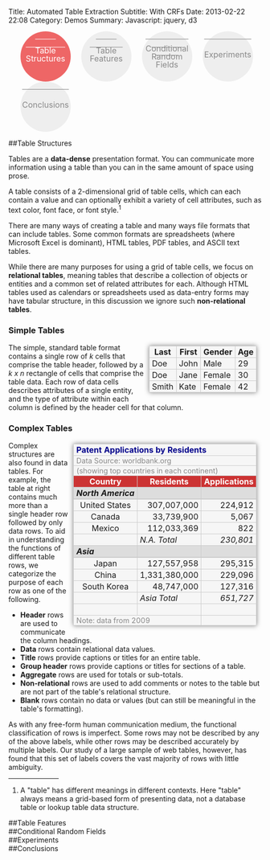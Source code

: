 Title: Automated Table Extraction
Subtitle: With CRFs
Date: 2013-02-22 22:08
Category: Demos
Summary:
Javascript: jquery, d3

<style>
  #bookmarks * {
    -webkit-transition-duration: .2s;
    -moz-transition-duration: .2s;
    -ms-transition-duration: .2s;
    transition-duration: .2s;
  }
  #bookmarks ul {
    margin-left:0;
  }
  #bookmarks li {
    display: inline-block;
    width: 100px;
    height: 100px;
    border-radius: 50px;
    text-align:center;
    vertical-align: middle;
    background-color: #eee;
    font-size:16px;
    margin-right:17px;
    -webkit-transition: background-color .2s linear;
    -moz-transition: background-color .2s linear;
    -ms-transition: background-color .2s linear;
    -o-transition: background-color .2s linear;
    transition: background-color .2s linear;
  }
  #bookmarks li.current {
    background-color: #e66;
  }
  #bookmarks a {
    display:block;
    width:100px;
    height:100px;
    border-radius:50px;
    line-height: 1;
    color: #888;
  }
  #bookmarks span {
    position:relative;
    top:38px;
  }
  #bookmarks .dbl span {
    top:30px;
  }
  #bookmarks .tpl span {
    top:26px;
  }
  #bookmarks li.current a {
    color: #fff;
  }
  #bookmarks li.current a:hover {
    text-decoration:none;
  }

  /*#bookmarks a:active {
    -webkit-transition-property:background-color;
    -moz-transition-property:background-color;
    -ms-transition-property:background-color;
    transition-property:background-color;
    background-color:green;
  }*/

  .example {
    width: inherit;
    display: inline-block;
             border-radius: 2px;
             box-shadow: 0 0 10px rgba(100, 100, 100, 0.8);
             background-color: #f6f6f6;
    margin: 5px 10px;
    float: right;
  }
  .example th, .example td {padding: 1px 5px; border: 1px solid #ccc;}
  .complex th {background-color: #c33; color: white;}

  .complex .title {font-weight: bold; color: darkblue;}
  .complex .non-relational {color: #888; font-size: 0.9em;}
  .complex .aggregate {font-style: italic;}
  .complex .group-header td {
    background-color: #ddd;
    border-bottom: 2px solid #ccc;
    font-weight: bold;
    font-style: italic;
  }

  .complex .m {text-align: center;}
  .complex .r {text-align: right;}

</style>

<script>
  function updateVisibleSection() {
    var section = window.location.hash || '#table-structures';
    $('.section').hide();
    $(section).show();
    $('.headline a').parent().removeClass('current');
    $('a[href$="'+section+'"]').parent().addClass('current');
  }
  $(window).bind('hashchange', updateVisibleSection);
  $(updateVisibleSection);
</script>

<div id="bookmarks" markdown="1">
  <ul class="headline">
    <li class="dbl current"><a href="#table-structures"><span>
      Table<br />Structures
    </span></a></li>
    <li class="dbl"><a href="#table-features"><span>
      Table<br />Features
    </span></a></li>
    <li class="tpl"><a href="#crfs"><span>
      Conditional<br />Random Fields
    </span></a></li>
    <li><a href="#experiments"><span>
      Experiments
    </span></a></li>
    <li><a href="#conclusions"><span>
      Conclusions
    </span></a></li>
  </ul>
</div>

<div id="table-structures" class="section" markdown="1">
##Table Structures

Tables are a **data-dense** presentation format. You can communicate more
information using a table than you can in the same amount of space using
prose.

A table consists of a 2-dimensional grid of table cells, which can each
contain a value and can optionally exhibit a variety of cell attributes,
such as text color, font face, or font style.<a></a><sup>1</sup>

There are many ways of creating a table and many ways file formats that can
include tables.  Some common formats are spreadsheets (where Microsoft
Excel is dominant), HTML tables, PDF tables, and ASCII text tables.

While there are many purposes for using a grid of table cells, we focus on
**relational tables**, meaning tables that describe a collection of objects or
entities and a common set of related attributes for each.  Although HTML
tables used as calendars or spreadsheets used as data-entry forms may have
tabular structure, in this discussion we ignore such **non-relational
tables**.

### Simple Tables

<table class="example">
  <tr><th>Last</th><th>First</th><th>Gender</th><th>Age</th></tr>
  <tr><td>Doe</td><td>John</td><td>Male</td><td>29</td></tr>
  <tr><td>Doe</td><td>Jane</td><td>Female</td><td>30</td></tr>
  <tr><td>Smith</td><td>Kate</td><td>Female</td><td>42</td></tr>
</table>

The simple, standard table format contains a single row of *k* cells that
comprise the table header, followed by a *k x n* rectangle of cells that
comprise the table data.  Each row of data cells describes attributes of a
single entity, and the type of attribute within each column is defined by
the header cell for that column.

### Complex Tables
<table class="example complex">
  <tr class="title"><td colspan="3">Patent Applications by Residents</td></tr>
  <tr class="non-relational"><td colspan="3">Data Source: worldbank.org</td></tr>
  <tr class="non-relational"><td colspan="3">(showing top countries in each continent)</td></tr>
  <tr class="header"><th>Country</th><th>Residents</th><th>Applications</th></tr>
  <tr class="group-header"><td>North America</td><td></td><td></td></tr>
  <tr><td class="m">United States</td><td class="r">307,007,000</td><td class="r">224,912</td></tr>
  <tr><td class="m">Canada</td><td class="r">33,739,900</td><td class="r">5,067</td></tr>
  <tr><td class="m">Mexico</td><td class="r">112,033,369</td><td class="r">822</td></tr>
  <tr class="aggregate"><td></td><td>N.A. Total</td><td class="r">230,801</td></tr>
  <tr class="group-header"><td>Asia</td><td></td><td></td></tr>
  <tr><td class="m">Japan</td><td class="r">127,557,958</td><td class="r">295,315</td></tr>
  <tr><td class="m">China</td><td class="r">1,331,380,000</td><td class="r">229,096</td></tr>
  <tr><td class="m">South Korea</td><td class="r">48,747,000</td><td class="r">127,316</td></tr>
  <tr class="aggregate"><td></td><td>Asia Total</td><td class="r">651,727</td></tr>
  <tr><td>&nbsp;</td><td></td><td></td></tr>
  <tr class="non-relational"><td colspan="2">Note: data from 2009</td><td></td></tr>
</table>

Complex structures are also found in data tables.  For example, the table at
right contains much more than a single header row followed by only data rows.
To aid in understanding the functions of different table rows, we categorize
the purpose of each row as one of the following.

  - **Header** rows are used to communicate the column headings.
  - **Data** rows contain relational data values.
  - **Title** rows provide captions or titles for an entire table.
  - **Group header** rows provide captions or titles for sections of a table.
  - **Aggregate** rows are used for totals or sub-totals.
  - **Non-relational** rows are used to add comments or notes to the table but
    are not part of the table's relational structure.
  - **Blank** rows contain no data or values (but can still be meaningful in the
    table's formatting).

As with any free-form human communication medium, the functional
classification of rows is imperfect.  Some rows may not be described by any of
the above labels, while other rows may be described accurately by multiple
labels.  Our study of a large sample of web tables, however, has found that
this set of labels covers the vast majority of rows with little ambiguity.

<hr width="100" style="clear:both;" />

1. A "table" has different meanings in different contexts.  Here "table"
   always means a grid-based form of presenting data, not a database table
   or lookup table data structure.

</div>
<div id="table-features" class="section" markdown="1">
##Table Features

</div>
<div id="crfs" class="section" markdown="1">
##Conditional Random Fields

</div>
<div id="experiments" class="section" markdown="1">
##Experiments

<!--- Put an animation here for the Automaton Method, stepping through the
rows of the table and simultaneously highlighting the state in the automaton
state machine  --->

</div>
<div id="conclusions" class="section" markdown="1">
##Conclusions

</div>
